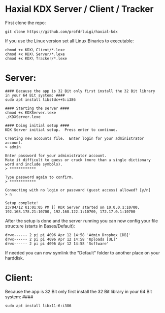 # Haxial KDX Server / Client / Tracker

First clone the repo:
        
    git clone https://github.com/profdrluigi/haxial-kdx

If you use the Linux version set all Linux Binaries to executable:
    
    chmod +x KDX\ Client/*.lexe
    chmod +x KDX\ Server/*.lexe
    chmod +x KDX\ Tracker/*.lexe

# Server:

    #### Because the app is 32 Bit only first install the 32 Bit library in your 64 Bit system: ####
    sudo apt install libstdc++5:i386
    
    #### Starting the server ####
    chmod +x KDXServer.lexe
    ./KDXServer.lexe
    
    #### Doing initial setup ####
    KDX Server initial setup.  Press enter to continue.
    
    Creating new accounts file.  Enter login for your administrator account.
    > admin
    
    Enter password for your administrator account.
    Make it difficult to guess or crack (more than a single dictionary word and include symbols).
    > ************

    Type password again to confirm.
    > ************

    Connecting with no login or password (guest access) allowed? [y/n]
    > n

    Setup complete!
    23/04/12 01:01:05 PM [] KDX Server started on 10.0.0.1:10700, 192.168.178.21:10700, 192.168.122.1:10700, 172.17.0.1:10700
    
After the setup is done and the server running you can now config your file structure (starts in Bases/Default):    
    
    
    drwx------ 2 pi pi 4096 Apr 12 14:58 'Admin Dropbox [DB]'
    drwx------ 2 pi pi 4096 Apr 12 14:58 'Uploads [UL]'
    drwx------ 2 pi pi 4096 Apr 12 14:58 'Software'

If needed you can now symlink the "Default" folder to another place on your harddisk.

# Client:
Because the app is 32 Bit only first install the 32 Bit library in your 64 Bit system: ####
    
    sudo apt install libx11-6:i386
